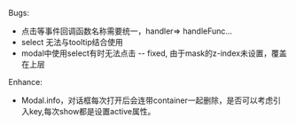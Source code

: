 Bugs:
- 点击等事件回调函数名称需要统一，handler=> handleFunc...
- select 无法与tooltip结合使用
- modal中使用select有时无法点击 -- fixed, 由于mask的z-index未设置，覆盖在上层


Enhance:
- Modal.info，对话框每次打开后会连带container一起删除，是否可以考虑引入key,每次show都是设置active属性。

